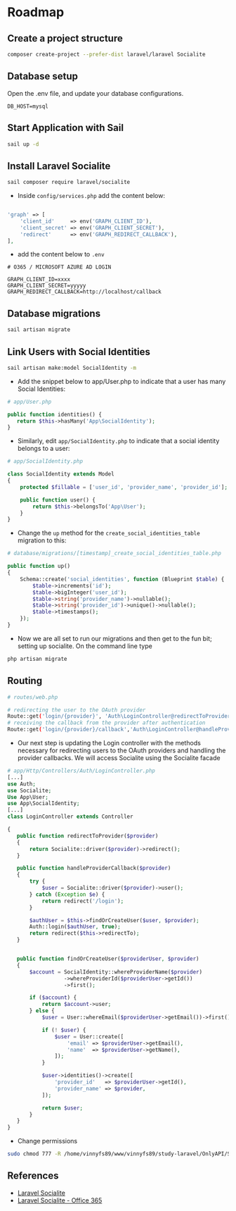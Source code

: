 # Roadmap

## Create a project structure

```sh
composer create-project --prefer-dist laravel/laravel Socialite
```

## Database setup

Open the .env file, and update your database configurations.

```dotenv
DB_HOST=mysql
```

## Start Application with Sail

```sh
sail up -d
```

## Install Laravel Socialite

```sh
sail composer require laravel/socialite
```

-   Inside `config/services.php` add the content below:

```php

'graph' => [
    'client_id'     => env('GRAPH_CLIENT_ID'),
    'client_secret' => env('GRAPH_CLIENT_SECRET'),
    'redirect'      => env('GRAPH_REDIRECT_CALLBACK'),
],
```

- add the content below to `.env`

```environment
# O365 / MICROSOFT AZURE AD LOGIN

GRAPH_CLIENT_ID=xxxx
GRAPH_CLIENT_SECRET=yyyyy
GRAPH_REDIRECT_CALLBACK=http://localhost/callback
```

## Database migrations

```sh
sail artisan migrate
```

## Link Users with Social Identities

```sh
sail artisan make:model SocialIdentity -m
```

- Add the snippet below to app/User.php to indicate that a user has many Social Identities:

```php
# app/User.php

public function identities() {
   return $this->hasMany('App\SocialIdentity');
}
```

- Similarly, edit `app/SocialIdentity.php` to indicate that a social identity belongs to a user:

```php
# app/SocialIdentity.php

class SocialIdentity extends Model
{
    protected $fillable = ['user_id', 'provider_name', 'provider_id'];

    public function user() {
        return $this->belongsTo('App\User');
    }
}
```

- Change the `up` method for the `create_social_identities_table` migration to this:

```php
# database/migrations/[timestamp]_create_social_identities_table.php

public function up()
{
    Schema::create('social_identities', function (Blueprint $table) {
        $table->increments('id');
        $table->bigInteger('user_id');           
        $table->string('provider_name')->nullable();
        $table->string('provider_id')->unique()->nullable();          
        $table->timestamps();
    });
}
```

- Now we are all set to run our migrations and then get to the fun bit; setting up socialite. On the command line type

```sh
php artisan migrate
```

## Routing

```sh
# routes/web.php

# redirecting the user to the OAuth provider
Route::get('login/{provider}', 'Auth\LoginController@redirectToProvider');
# receiving the callback from the provider after authentication
Route::get('login/{provider}/callback','Auth\LoginController@handleProviderCallback');
```

- Our next step is updating the Login controller with the methods necessary for redirecting users to the OAuth providers and handling the provider callbacks. We will access Socialite using the Socialite facade

```php
# app/Http/Controllers/Auth/LoginController.php
[...]
use Auth;
use Socialite;
Use App\User;
use App\SocialIdentity;
[...]
class LoginController extends Controller

{
   public function redirectToProvider($provider)
   {
       return Socialite::driver($provider)->redirect();
   }

   public function handleProviderCallback($provider)
   {
       try {
           $user = Socialite::driver($provider)->user();
       } catch (Exception $e) {
           return redirect('/login');
       }

       $authUser = $this->findOrCreateUser($user, $provider);
       Auth::login($authUser, true);
       return redirect($this->redirectTo);
   }


   public function findOrCreateUser($providerUser, $provider)
   {
       $account = SocialIdentity::whereProviderName($provider)
                  ->whereProviderId($providerUser->getId())
                  ->first();

       if ($account) {
           return $account->user;
       } else {
           $user = User::whereEmail($providerUser->getEmail())->first();

           if (! $user) {
               $user = User::create([
                   'email' => $providerUser->getEmail(),
                   'name'  => $providerUser->getName(),
               ]);
           }

           $user->identities()->create([
               'provider_id'   => $providerUser->getId(),
               'provider_name' => $provider,
           ]);

           return $user;
       }
   }
}
```

- Change permissions

```sh
sudo chmod 777 -R /home/vinnyfs89/www/vinnyfs89/study-laravel/OnlyAPI/Socialite/storage
```

## References

-   [Laravel Socialite](https://laravel.com/docs/8.x/socialite)
-   [Laravel Socialite - Office 365](https://stackoverflow.com/questions/37929579/laravel-socialite-and-office365-invalidargumentexception-in-manager-php-line-90)
